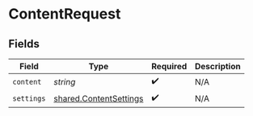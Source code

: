 # ContentRequest


## Fields

| Field                                                            | Type                                                             | Required                                                         | Description                                                      |
| ---------------------------------------------------------------- | ---------------------------------------------------------------- | ---------------------------------------------------------------- | ---------------------------------------------------------------- |
| `content`                                                        | *string*                                                         | :heavy_check_mark:                                               | N/A                                                              |
| `settings`                                                       | [shared.ContentSettings](../../models/shared/contentsettings.md) | :heavy_check_mark:                                               | N/A                                                              |
